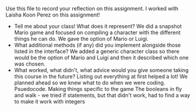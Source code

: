Use this file to record your reflection on this assignment.
I worked with Laisha Koon Perez on this assignment!

- Tell me about your class! What does it represent?
We did a snapshot Mario game and focused on compiling a character with the different things he can do. We gave the option of Mario or Luigi.
- What additional methods (if any) did you implement alongside those listed in the interface?
We added a generic character class so there would be the option of Mario and Luigi and then it described which one was chosen.
- What worked, what didn't, what advice would you give someone taking this course in the future?
Listing out everything at first helped a lot! We planned ahead so we knew what to do when we were coding. Psuedocode.
Making things specific to the game
The booleans in fly and walk - we tried if statements, but that didn't work, had to find a way to make it work with integers



